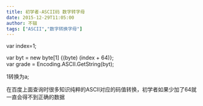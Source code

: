 ```yaml
---
title: 初学者-ASCII码 数字转字母
date: 2015-12-29T11:05:00
author: 不辍
tags: ["ASCII","数字转换字母"]
---
```

<p>var index=1;</p>
<p>var byt = new byte[1] {(byte) (index + 64)};<br />        var grade = Encoding.ASCII.GetString(byt);</p>
<p>1转换为a;</p>
<p>在百度上面查询时很多知识纯粹的ASCII对应的码值转换，初学者如果少加了64就一直会得不到正确的数据</p>